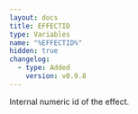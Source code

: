 ```yaml
---
layout: docs
title: EFFECTID
type: Variables
name: "%EFFECTID%"
hidden: true
changelog:
  - type: Added
    version: v0.9.8
---
```

Internal numeric id of the effect.
